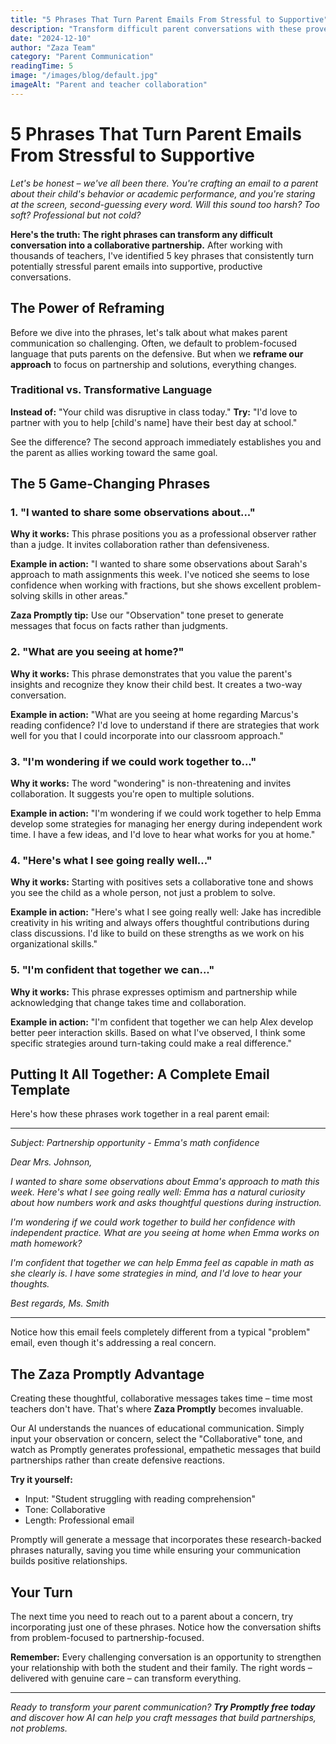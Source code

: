 ```yaml
---
title: "5 Phrases That Turn Parent Emails From Stressful to Supportive"
description: "Transform difficult parent conversations with these proven phrases that build collaboration and trust instead of defensiveness."
date: "2024-12-10"
author: "Zaza Team"
category: "Parent Communication"
readingTime: 5
image: "/images/blog/default.jpg"
imageAlt: "Parent and teacher collaboration"
---
```


# 5 Phrases That Turn Parent Emails From Stressful to Supportive

*Let's be honest – we've all been there. You're crafting an email to a parent about their child's behavior or academic performance, and you're staring at the screen, second-guessing every word. Will this sound too harsh? Too soft? Professional but not cold?*

**Here's the truth: The right phrases can transform any difficult conversation into a collaborative partnership.** After working with thousands of teachers, I've identified 5 key phrases that consistently turn potentially stressful parent emails into supportive, productive conversations.

## The Power of Reframing

Before we dive into the phrases, let's talk about what makes parent communication so challenging. Often, we default to problem-focused language that puts parents on the defensive. But when we **reframe our approach** to focus on partnership and solutions, everything changes.

### Traditional vs. Transformative Language

**Instead of:** "Your child was disruptive in class today."
**Try:** "I'd love to partner with you to help [child's name] have their best day at school."

See the difference? The second approach immediately establishes you and the parent as allies working toward the same goal.

## The 5 Game-Changing Phrases

### 1. "I wanted to share some observations about..."

**Why it works:** This phrase positions you as a professional observer rather than a judge. It invites collaboration rather than defensiveness.

**Example in action:**
"I wanted to share some observations about Sarah's approach to math assignments this week. I've noticed she seems to lose confidence when working with fractions, but she shows excellent problem-solving skills in other areas."

**Zaza Promptly tip:** Use our "Observation" tone preset to generate messages that focus on facts rather than judgments.

### 2. "What are you seeing at home?"

**Why it works:** This phrase demonstrates that you value the parent's insights and recognize they know their child best. It creates a two-way conversation.

**Example in action:**
"What are you seeing at home regarding Marcus's reading confidence? I'd love to understand if there are strategies that work well for you that I could incorporate into our classroom approach."

### 3. "I'm wondering if we could work together to..."

**Why it works:** The word "wondering" is non-threatening and invites collaboration. It suggests you're open to multiple solutions.

**Example in action:**
"I'm wondering if we could work together to help Emma develop some strategies for managing her energy during independent work time. I have a few ideas, and I'd love to hear what works for you at home."

### 4. "Here's what I see going really well..."

**Why it works:** Starting with positives sets a collaborative tone and shows you see the child as a whole person, not just a problem to solve.

**Example in action:**
"Here's what I see going really well: Jake has incredible creativity in his writing and always offers thoughtful contributions during class discussions. I'd like to build on these strengths as we work on his organizational skills."

### 5. "I'm confident that together we can..."

**Why it works:** This phrase expresses optimism and partnership while acknowledging that change takes time and collaboration.

**Example in action:**
"I'm confident that together we can help Alex develop better peer interaction skills. Based on what I've observed, I think some specific strategies around turn-taking could make a real difference."

## Putting It All Together: A Complete Email Template

Here's how these phrases work together in a real parent email:

---

*Subject: Partnership opportunity - Emma's math confidence*

*Dear Mrs. Johnson,*

*I wanted to share some observations about Emma's approach to math this week. Here's what I see going really well: Emma has a natural curiosity about how numbers work and asks thoughtful questions during instruction.*

*I'm wondering if we could work together to build her confidence with independent practice. What are you seeing at home when Emma works on math homework?*

*I'm confident that together we can help Emma feel as capable in math as she clearly is. I have some strategies in mind, and I'd love to hear your thoughts.*

*Best regards,*
*Ms. Smith*

---

Notice how this email feels completely different from a typical "problem" email, even though it's addressing a real concern.

## The Zaza Promptly Advantage

Creating these thoughtful, collaborative messages takes time – time most teachers don't have. That's where **Zaza Promptly** becomes invaluable.

Our AI understands the nuances of educational communication. Simply input your observation or concern, select the "Collaborative" tone, and watch as Promptly generates professional, empathetic messages that build partnerships rather than create defensive reactions.

**Try it yourself:**
- Input: "Student struggling with reading comprehension"
- Tone: Collaborative
- Length: Professional email

Promptly will generate a message that incorporates these research-backed phrases naturally, saving you time while ensuring your communication builds positive relationships.

## Your Turn

The next time you need to reach out to a parent about a concern, try incorporating just one of these phrases. Notice how the conversation shifts from problem-focused to partnership-focused.

**Remember:** Every challenging conversation is an opportunity to strengthen your relationship with both the student and their family. The right words – delivered with genuine care – can transform everything.

---

*Ready to transform your parent communication? **Try Promptly free today** and discover how AI can help you craft messages that build partnerships, not problems.*